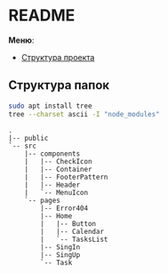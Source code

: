 # README

**Меню**:

- [Структура проекта](#структура-папок)

## Структура папок

```bash
sudo apt install tree
tree --charset ascii -I "node_modules"
```

```
.
|-- public
`-- src
    |-- components
    |   |-- CheckIcon
    |   |-- Container
    |   |-- FooterPattern
    |   |-- Header
    |   `-- MenuIcon
    `-- pages
        |-- Error404
        |-- Home
        |   |-- Button
        |   |-- Calendar
        |   `-- TasksList
        |-- SingIn
        |-- SingUp
        `-- Task
```
